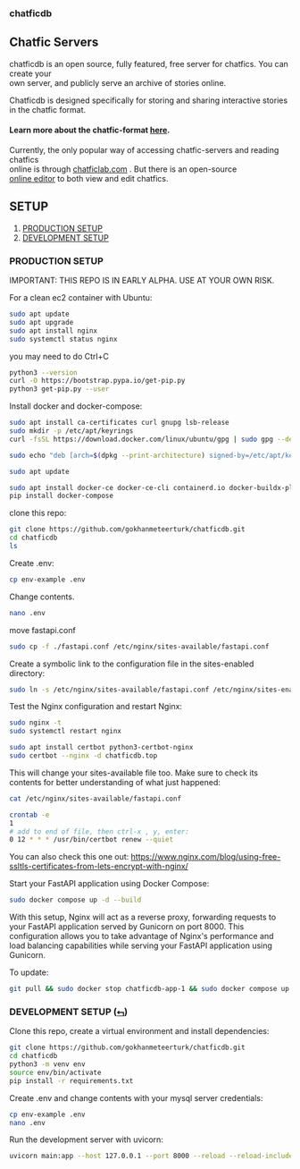 ### chatficdb

## Chatfic Servers
chatficdb is an open source, fully featured, free server for chatfics. You can create your  
own server, and publicly serve an archive of stories online.

Chatficdb is designed specifically for storing and sharing interactive stories  
in the chatfic format.

#### Learn more about the chatfic-format [here](https://gokhanmeteerturk.github.io/chatfic-format/).

Currently, the only popular way of accessing chatfic-servers and reading chatfics  
online is through [chatficlab.com](https://chatficlab.com) . But there is an open-source  
[online editor](https://github.com/gokhanmeteerturk/chatficbasic-html-editor) to both view and edit chatfics.

## SETUP

1. [PRODUCTION SETUP](#production-setup)
2. [DEVELOPMENT SETUP](#development-setup-)

### PRODUCTION SETUP

IMPORTANT: THIS REPO IS IN EARLY ALPHA. USE AT YOUR OWN RISK.

For a clean ec2 container with Ubuntu:

```bash
sudo apt update
sudo apt upgrade
sudo apt install nginx
sudo systemctl status nginx
```

you may need to do Ctrl+C

```bash
python3 --version
curl -O https://bootstrap.pypa.io/get-pip.py
python3 get-pip.py --user
```

Install docker and docker-compose:

```bash
sudo apt install ca-certificates curl gnupg lsb-release
sudo mkdir -p /etc/apt/keyrings
curl -fsSL https://download.docker.com/linux/ubuntu/gpg | sudo gpg --dearmor -o /etc/apt/keyrings/docker.gpg

sudo echo "deb [arch=$(dpkg --print-architecture) signed-by=/etc/apt/keyrings/docker.gpg] https://download.docker.com/linux/ubuntu $(lsb_release -cs) stable" | sudo tee /etc/apt/sources.list.d/docker.list > /dev/null

sudo apt update

sudo apt install docker-ce docker-ce-cli containerd.io docker-buildx-plugin docker-compose-plugin
pip install docker-compose
```

clone this repo:

```bash
git clone https://github.com/gokhanmeteerturk/chatficdb.git
cd chatficdb
ls
```

Create .env:

```bash
cp env-example .env
```

Change contents.

```bash
nano .env
```

move fastapi.conf

```bash
sudo cp -f ./fastapi.conf /etc/nginx/sites-available/fastapi.conf
```

Create a symbolic link to the configuration file in the sites-enabled
directory:

```bash
sudo ln -s /etc/nginx/sites-available/fastapi.conf /etc/nginx/sites-enabled/
```

Test the Nginx configuration and restart Nginx:

```bash
sudo nginx -t
sudo systemctl restart nginx
```

```bash
sudo apt install certbot python3-certbot-nginx
sudo certbot --nginx -d chatficdb.top
```

This will change your sites-available file too. Make sure to check its contents
for better understanding of what just happened:

```bash
cat /etc/nginx/sites-available/fastapi.conf
```

```bash
crontab -e
1
# add to end of file, then ctrl-x , y, enter:
0 12 * * * /usr/bin/certbot renew --quiet
```

You can also check this one out:
https://www.nginx.com/blog/using-free-ssltls-certificates-from-lets-encrypt-with-nginx/

Start your FastAPI application using Docker Compose:

```bash
sudo docker compose up -d --build
```

With this setup, Nginx will act as a reverse proxy, forwarding requests to your
FastAPI application served by Gunicorn on port 8000. This configuration allows
you to take advantage of Nginx's performance and load balancing capabilities
while serving your FastAPI application using Gunicorn.

To update:

```bash
git pull && sudo docker stop chatficdb-app-1 && sudo docker compose up -d --build
```

### DEVELOPMENT SETUP ([⮢](#setup))

Clone this repo, create a virtual environment and install dependencies:

```bash
git clone https://github.com/gokhanmeteerturk/chatficdb.git
cd chatficdb
python3 -m venv env
source env/bin/activate
pip install -r requirements.txt
```

Create .env and change contents with your mysql server credentials:

```bash
cp env-example .env
nano .env
```

Run the development server with uvicorn:

```bash
uvicorn main:app --host 127.0.0.1 --port 8000 --reload --reload-include '*.html' --reload-include '.env'
```
